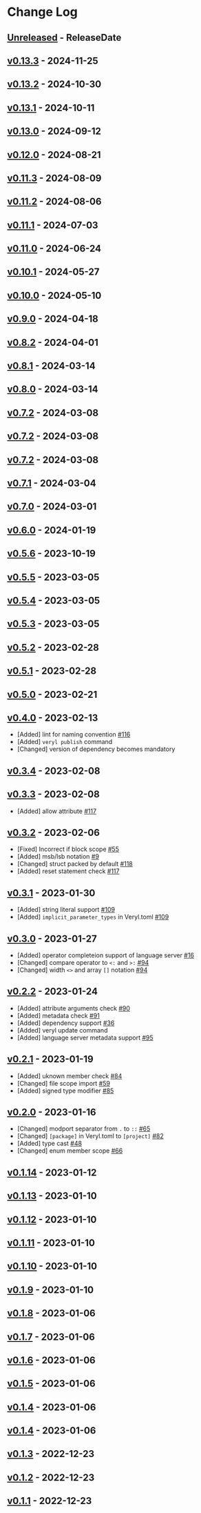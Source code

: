 # Change Log

## [Unreleased](https://github.com/veryl-lang/veryl/compare/v0.13.3...Unreleased) - ReleaseDate

## [v0.13.3](https://github.com/veryl-lang/veryl/compare/v0.13.2...v0.13.3) - 2024-11-25

## [v0.13.2](https://github.com/veryl-lang/veryl/compare/v0.13.1...v0.13.2) - 2024-10-30

## [v0.13.1](https://github.com/veryl-lang/veryl/compare/v0.13.0...v0.13.1) - 2024-10-11

## [v0.13.0](https://github.com/veryl-lang/veryl/compare/v0.12.0...v0.13.0) - 2024-09-12

## [v0.12.0](https://github.com/veryl-lang/veryl/compare/v0.11.3...v0.12.0) - 2024-08-21

## [v0.11.3](https://github.com/veryl-lang/veryl/compare/v0.11.2...v0.11.3) - 2024-08-09

## [v0.11.2](https://github.com/veryl-lang/veryl/compare/v0.11.1...v0.11.2) - 2024-08-06

## [v0.11.1](https://github.com/veryl-lang/veryl/compare/v0.11.0...v0.11.1) - 2024-07-03

## [v0.11.0](https://github.com/veryl-lang/veryl/compare/v0.10.1...v0.11.0) - 2024-06-24

## [v0.10.1](https://github.com/veryl-lang/veryl/compare/v0.10.0...v0.10.1) - 2024-05-27

## [v0.10.0](https://github.com/veryl-lang/veryl/compare/v0.9.0...v0.10.0) - 2024-05-10

## [v0.9.0](https://github.com/veryl-lang/veryl/compare/v0.8.2...v0.9.0) - 2024-04-18

## [v0.8.2](https://github.com/veryl-lang/veryl/compare/v0.8.1...v0.8.2) - 2024-04-01

## [v0.8.1](https://github.com/veryl-lang/veryl/compare/v0.8.0...v0.8.1) - 2024-03-14

## [v0.8.0](https://github.com/veryl-lang/veryl/compare/v0.7.2...v0.8.0) - 2024-03-14

## [v0.7.2](https://github.com/veryl-lang/veryl/compare/v0.7.2...v0.7.2) - 2024-03-08

## [v0.7.2](https://github.com/veryl-lang/veryl/compare/v0.7.2...v0.7.2) - 2024-03-08

## [v0.7.2](https://github.com/veryl-lang/veryl/compare/v0.7.1...v0.7.2) - 2024-03-08

## [v0.7.1](https://github.com/veryl-lang/veryl/compare/v0.7.0...v0.7.1) - 2024-03-04

## [v0.7.0](https://github.com/veryl-lang/veryl/compare/v0.6.0...v0.7.0) - 2024-03-01

## [v0.6.0](https://github.com/veryl-lang/veryl/compare/v0.5.6...v0.6.0) - 2024-01-19

## [v0.5.6](https://github.com/veryl-lang/veryl/compare/v0.5.5...v0.5.6) - 2023-10-19

## [v0.5.5](https://github.com/veryl-lang/veryl/compare/v0.5.4...v0.5.5) - 2023-03-05

## [v0.5.4](https://github.com/veryl-lang/veryl/compare/v0.5.3...v0.5.4) - 2023-03-05

## [v0.5.3](https://github.com/veryl-lang/veryl/compare/v0.5.2...v0.5.3) - 2023-03-05

## [v0.5.2](https://github.com/veryl-lang/veryl/compare/v0.5.1...v0.5.2) - 2023-02-28

## [v0.5.1](https://github.com/veryl-lang/veryl/compare/v0.5.0...v0.5.1) - 2023-02-28

## [v0.5.0](https://github.com/veryl-lang/veryl/compare/v0.4.0...v0.5.0) - 2023-02-21

## [v0.4.0](https://github.com/veryl-lang/veryl/compare/v0.3.4...v0.4.0) - 2023-02-13

* [Added] lint for naming convention [#116](https://github.com/veryl-lang/veryl/issues/116)
* [Added] `veryl publish` command
* [Changed] version of dependency becomes mandatory

## [v0.3.4](https://github.com/veryl-lang/veryl/compare/v0.3.3...v0.3.4) - 2023-02-08

## [v0.3.3](https://github.com/veryl-lang/veryl/compare/v0.3.2...v0.3.3) - 2023-02-08

* [Added] allow attribute [#117](https://github.com/veryl-lang/veryl/issues/117)

## [v0.3.2](https://github.com/veryl-lang/veryl/compare/v0.3.1...v0.3.2) - 2023-02-06

* [Fixed] Incorrect if block scope [#55](https://github.com/veryl-lang/veryl/issues/55)
* [Added] msb/lsb notation [#9](https://github.com/veryl-lang/veryl/issues/9)
* [Changed] struct packed by default [#118](https://github.com/veryl-lang/veryl/issues/118)
* [Added] reset statement check [#117](https://github.com/veryl-lang/veryl/issues/117)

## [v0.3.1](https://github.com/veryl-lang/veryl/compare/v0.3.0...v0.3.1) - 2023-01-30

* [Added] string literal support [#109](https://github.com/veryl-lang/veryl/issues/109)
* [Added] `implicit_parameter_types` in Veryl.toml [#109](https://github.com/veryl-lang/veryl/issues/109)

## [v0.3.0](https://github.com/veryl-lang/veryl/compare/v0.2.2...v0.3.0) - 2023-01-27

* [Added] operator completeion support of language server [#16](https://github.com/veryl-lang/veryl/issues/16)
* [Changed] compare operator to `<:` and `>:` [#94](https://github.com/veryl-lang/veryl/issues/94)
* [Changed] width `<>` and array `[]` notation [#94](https://github.com/veryl-lang/veryl/issues/94)

## [v0.2.2](https://github.com/veryl-lang/veryl/compare/v0.2.1...v0.2.2) - 2023-01-24

* [Added] attribute arguments check [#90](https://github.com/veryl-lang/veryl/issues/90)
* [Added] metadata check [#91](https://github.com/veryl-lang/veryl/issues/91)
* [Added] dependency support [#36](https://github.com/veryl-lang/veryl/issues/36)
* [Added] veryl update command
* [Added] language server metadata support [#95](https://github.com/veryl-lang/veryl/issues/95)

## [v0.2.1](https://github.com/veryl-lang/veryl/compare/v0.2.0...v0.2.1) - 2023-01-19

* [Added] uknown member check [#84](https://github.com/veryl-lang/veryl/issues/84)
* [Changed] file scope import [#59](https://github.com/veryl-lang/veryl/issues/59)
* [Added] signed type modifier [#85](https://github.com/veryl-lang/veryl/issues/85)

## [v0.2.0](https://github.com/veryl-lang/veryl/compare/v0.1.14...v0.2.0) - 2023-01-16

* [Changed] modport separator from `.` to `::` [#65](https://github.com/veryl-lang/veryl/issues/65)
* [Changed] `[package]` in Veryl.toml to `[project]` [#82](https://github.com/veryl-lang/veryl/issues/82)
* [Added] type cast [#48](https://github.com/veryl-lang/veryl/issues/48)
* [Changed] enum member scope [#66](https://github.com/veryl-lang/veryl/issues/66)

## [v0.1.14](https://github.com/veryl-lang/veryl/compare/v0.1.13...v0.1.14) - 2023-01-12

## [v0.1.13](https://github.com/veryl-lang/veryl/compare/v0.1.12...v0.1.13) - 2023-01-10

## [v0.1.12](https://github.com/veryl-lang/veryl/compare/v0.1.11...v0.1.12) - 2023-01-10

## [v0.1.11](https://github.com/veryl-lang/veryl/compare/v0.1.10...v0.1.11) - 2023-01-10

## [v0.1.10](https://github.com/veryl-lang/veryl/compare/v0.1.9...v0.1.10) - 2023-01-10

## [v0.1.9](https://github.com/veryl-lang/veryl/compare/v0.1.8...v0.1.9) - 2023-01-10

## [v0.1.8](https://github.com/veryl-lang/veryl/compare/v0.1.7...v0.1.8) - 2023-01-06

## [v0.1.7](https://github.com/veryl-lang/veryl/compare/v0.1.6...v0.1.7) - 2023-01-06

## [v0.1.6](https://github.com/veryl-lang/veryl/compare/v0.1.5...v0.1.6) - 2023-01-06

## [v0.1.5](https://github.com/veryl-lang/veryl/compare/v0.1.4...v0.1.5) - 2023-01-06

## [v0.1.4](https://github.com/veryl-lang/veryl/compare/v0.1.4...v0.1.4) - 2023-01-06

## [v0.1.4](https://github.com/veryl-lang/veryl/compare/v0.1.3...v0.1.4) - 2023-01-06

## [v0.1.3](https://github.com/veryl-lang/veryl/compare/v0.1.2...v0.1.3) - 2022-12-23

## [v0.1.2](https://github.com/veryl-lang/veryl/compare/v0.1.1...v0.1.2) - 2022-12-23

## [v0.1.1](https://github.com/veryl-lang/veryl/compare/v0.1.0...v0.1.1) - 2022-12-23
